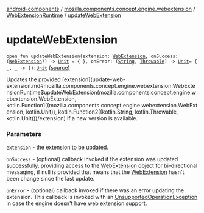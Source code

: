 [android-components](../../index.md) / [mozilla.components.concept.engine.webextension](../index.md) / [WebExtensionRuntime](index.md) / [updateWebExtension](./update-web-extension.md)

# updateWebExtension

`open fun updateWebExtension(extension: `[`WebExtension`](../-web-extension/index.md)`, onSuccess: (`[`WebExtension`](../-web-extension/index.md)`?) -> `[`Unit`](https://kotlinlang.org/api/latest/jvm/stdlib/kotlin/-unit/index.html)` = { }, onError: (`[`String`](https://kotlinlang.org/api/latest/jvm/stdlib/kotlin/-string/index.html)`, `[`Throwable`](https://kotlinlang.org/api/latest/jvm/stdlib/kotlin/-throwable/index.html)`) -> `[`Unit`](https://kotlinlang.org/api/latest/jvm/stdlib/kotlin/-unit/index.html)` = { _, _ -> }): `[`Unit`](https://kotlinlang.org/api/latest/jvm/stdlib/kotlin/-unit/index.html) [(source)](https://github.com/mozilla-mobile/android-components/blob/master/components/concept/engine/src/main/java/mozilla/components/concept/engine/webextension/WebExtensionRuntime.kt#L51)

Updates the provided [extension](update-web-extension.md#mozilla.components.concept.engine.webextension.WebExtensionRuntime$updateWebExtension(mozilla.components.concept.engine.webextension.WebExtension, kotlin.Function1((mozilla.components.concept.engine.webextension.WebExtension, kotlin.Unit)), kotlin.Function2((kotlin.String, kotlin.Throwable, kotlin.Unit)))/extension) if a new version is available.

### Parameters

`extension` - the extension to be updated.

`onSuccess` - (optional) callback invoked if the extension was updated successfully,
providing access to the [WebExtension](../-web-extension/index.md) object for bi-directional messaging, if null is provided
that means that the [WebExtension](../-web-extension/index.md) hasn't been change since the last update.

`onError` - (optional) callback invoked if there was an error updating the extension.
This callback is invoked with an [UnsupportedOperationException](http://docs.oracle.com/javase/7/docs/api/java/lang/UnsupportedOperationException.html) in case the engine doesn't
have web extension support.